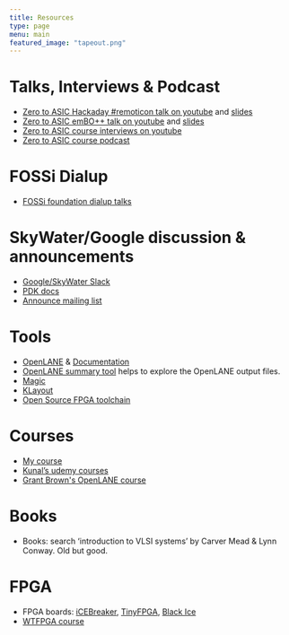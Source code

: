 ```yaml
---
title: Resources
type: page
menu: main
featured_image: "tapeout.png"
---
```


# Talks, Interviews & Podcast

* [Zero to ASIC Hackaday #remoticon talk on youtube](https://youtu.be/ILZ6fDHZ_eo) and [slides](http://bit.ly/0-ASIC-slides)
* [Zero to ASIC emBO++ talk on youtube](https://www.youtube.com/watch?v=3E_YxyGEjlA) and [slides](https://docs.google.com/presentation/d/1Brn4BtYtRsc6_ee_7XgPvYyOTiCuho2Z3MEdSJuPr0Y/edit?usp=sharing)
* [Zero to ASIC course interviews on youtube](https://youtube.com/playlist?list=PLyynFETmdQDS3hguItPHrRVYPpRo6mkVh)
* [Zero to ASIC course podcast](https://www.podcasts.com/zero-to-asic-course)

# FOSSi Dialup

* [FOSSi foundation dialup talks](https://www.youtube.com/playlist?list=PLUg3wIOWD8yoZCg9XpFSgEgljx6MSdm9L)

# SkyWater/Google discussion & announcements

* [Google/SkyWater Slack](https://slack.skywater.tools/)
* [PDK docs](https://skywater-pdk.readthedocs.io/en/latest/)
* [Announce mailing list](https://groups.google.com/forum/#!forum/skywater-pdk-announce)

# Tools

* [OpenLANE](https://github.com/efabless/openlane) & [Documentation](https://openlane-docs.readthedocs.io/en/rtd-develop/)
* [OpenLANE summary tool](https://github.com/mattvenn/openlane_summary) helps to explore the OpenLANE output files.
* [Magic](http://opencircuitdesign.com/magic/)
* [KLayout](https://www.klayout.de/)
* [Open Source FPGA toolchain](https://github.com/YosysHQ/fpga-toolchain)

# Courses

* [My course](/contact)
* [Kunal’s udemy courses](https://www.udemy.com/course/vlsi-academy-custom-layout/)
* [Grant Brown's OpenLANE course](https://gitlab.com/gab13c/openlane-workshop)

# Books

* Books: search ‘introduction to VLSI systems’ by Carver Mead & Lynn Conway. Old but good.

# FPGA

* FPGA boards: [iCEBreaker](https://www.crowdsupply.com/1bitsquared/icebreaker-fpga), [TinyFPGA](https://tinyfpga.com/), [Black Ice](https://www.tindie.com/products/Folknology/blackice-mx/)
* [WTFPGA course](https://github.com/esden/WTFpga)
